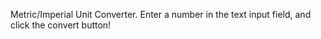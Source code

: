 Metric/Imperial Unit Converter.
Enter a number in the text input field, and click the convert button!
